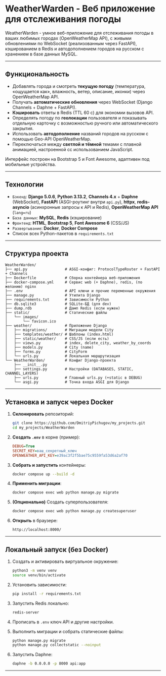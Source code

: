 # WeatherWarden - Веб приложение для отслеживания погоды

WeatherWarden - умное веб-приложение для отслеживания погоды в ваших любимых городах (OpenWeatherMap API), с живыми обновлениями по WebSocket (реализованным через FastAPI), кэшированием в Redis и автодополнением городов на русском с хранением в базе данных MySQL.

---
## Функциональность

- Добавлять города и смотреть **текущую погоду** (температура, «ощущается как», влажность, ветер, описание, иконки) через OpenWeatherMap API.  
- Получать **автоматические обновления** через WebSocket (Django Channels + Daphne + FastAPI).  
- **Кэшировать** ответы в Redis (TTL 60 с) для экономии вызовов API.  
- Определять погоду по **геолокации** пользователя и показывать отдельную карточку с возможностью ручного или автоматического закрытия.  
- Использовать **автодополнение** названий городов на русском с помощью Geo-API OpenWeatherMap.  
- Переключаться между **светлой и тёмной** темами с плавной анимацией, настроенной сс использованием JavaScript.

Интерфейс построен на Bootstrap 5 и Font Awesome, адаптивен под мобильные устройства.

---

## Технологии

- `Бэкенд`: **Django 5.0.6**, **Python 3.13.2**, **Channels 4.x** + **Daphne** (WebSocket), **FastAPI** (ASGI-роутинг внутри `api.py`), **httpx**, **redis-asyncio** (асинхронные запросы к API и Redis), **OpenWeatherMap API** (`lang=ru`)
- `База данных`: **MySQL**, **Redis** (кэширование)
- `Фронтенд`: **HTML**, **Bootstrap 5**, **Font Awesome 6** (CSS/JS)  
- `Развертывание`: **Docker**, **Docker Compose**  
- Список всех Python-пакетов в `requirements.txt`

---

## Структура проекта

```text
WeatherWarden/
├── api.py                 # ASGI-конфиг: ProtocolTypeRouter + FastAPI + Channels
├── Dockerfile             # Сборка контейнера веб-приложения
├── docker-compose.yml     # Сервис web (+ Daphne), redis, (по желанию) nginx
├── .env                   # API ключи и прочие переменные окружения
├── manage.py              # Утилита Django
├── requirements.txt       # Зависимости Python
├── db.sqlite3             # SQLite-БД (для dev)
├── dump.rdb               # Дамп Redis (если нужен)
├── static/                # Статические файлы
│   └── images/
│       └── favicon.ico
├── weather/               # Приложение Django
│   ├── migrations/        # Миграции модели City
│   ├── templates/weather/ # Шаблоны (index.html)
│   ├── static/weather/    # CSS/JS (если есть)
│   ├── views.py           # index, delete_city, weather_by_coords
│   ├── models.py          # City (name)
│   ├── forms.py           # CityForm
│   └── urls.py            # Локальная маршрутизация
└── WeatherWarden/         # Конфиг Django-проекта
    ├── __init__.py
    ├── settings.py        # Настройки (DATABASES, STATIC, CHANNEL_LAYERS)
    ├── urls.py            # Главный urls.py (+static в DEBUG)
    └── asgi.py            # Точка входа ASGI для Django
```

---

## Установка и запуск через Docker

1. **Склонировать** репозиторий:
   ```bash
   git clone https://github.com/DmitriyPichugov/my_projects.git
   cd my_projects/WeatherWarden
   ```

2. **Создать `.env`** в корне (пример):
   ```ini
   DEBUG=True
   SECRET_KEY=ваш_секретный_ключ
   OPENWEATHER_API_KEY=e39ac3f2f5bae75c9559fa53d6a2af70
   ```

3. **Собрать и запустить** контейнеры:
   ```bash
   docker compose up --build -d
   ```

4. **Применить миграции**:
   ```bash
   docker compose exec web python manage.py migrate
   ```

5. **(Опционально)** Создать суперпользователя:
   ```bash
   docker compose exec web python manage.py createsuperuser
   ```

6. **Открыть** в браузере:
   ```
   http://localhost:8000/
   ```

---

## Локальный запуск (без Docker)

1. Создать и активировать виртуальное окружение:
   ```bash
   python3 -m venv venv
   source venv/bin/activate
   ```

2. Установить зависимости:
   ```bash
   pip install -r requirements.txt
   ```

3. Запустить Redis локально:
   ```bash
   redis-server
   ```

4. Прописать в `.env` ключ API и другие настройки.

5. Выполнить миграции и собрать статические файлы:
   ```bash
   python manage.py migrate
   python manage.py collectstatic --noinput
   ```

6. Запустить Daphne:
   ```bash
   daphne -b 0.0.0.0 -p 8000 api:app
   ```

---
